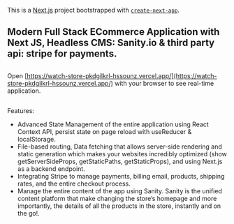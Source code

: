 This is a [Next.js](https://nextjs.org/) project bootstrapped with [`create-next-app`](https://github.com/vercel/next.js/tree/canary/packages/create-next-app).

## Modern Full Stack ECommerce Application with Next JS, Headless CMS: Sanity.io & third party api: stripe for payments.

## 
Open [https://watch-store-pkdgilkrl-hssounz.vercel.app/](https://watch-store-pkdgilkrl-hssounz.vercel.app/) with your browser to see real-time application.

##
Features:
<ul>
    <li>
    Advanced State Management of the entire application using React Context API, persist state on page reload with useReducer & localStorage.
  </li>
    <li>
    File-based routing, Data fetching that allows server-side rendering and static generation which makes your websites incredibly optimized (show getServerSideProps,        getStaticPaths, getStaticProps), and using Next.js as a backend endpoint.
  </li>
    <li>
    Integrating Stripe to manage payments, billing email, products, shipping rates, and the entire checkout process.
  </li>
    <li>
    Manage the entire content of the app using Sanity. Sanity is the unified content platform that make changing the store’s homepage and more importantly, the details        of all the products in the store, instantly and on the go!.
  </li>
</ul>





